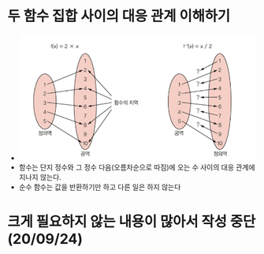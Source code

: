 두 함수 집합 사이의 대응 관계 이해하기
===
* ![](img/math_domain_codomain.png)
* 함수는 단지 정수와 그 정수 다음(오름차순으로 따짐)에 오는 수 사이의 대응 관계에 지나지 않는다.
* 순수 함수는 값을 반환하기만 하고 다른 일은 하지 않는다

크게 필요하지 않는 내용이 많아서 작성 중단(20/09/24)
===
